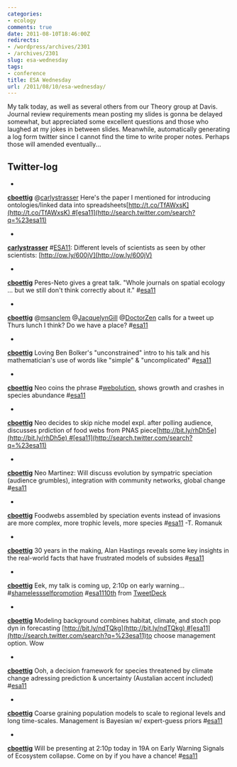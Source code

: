 ```yaml
---
categories:
- ecology
comments: true
date: 2011-08-10T18:46:00Z
redirects:
- /wordpress/archives/2301
- /archives/2301
slug: esa-wednesday
tags:
- conference
title: ESA Wednesday
url: /2011/08/10/esa-wednesday/
---
```


My talk today, as well as several others from our Theory group at Davis.  Journal review requirements mean posting my slides is gonna be delayed somewhat, but appreciated some excellent questions and those who laughed at my jokes in between slides.  Meanwhile, automatically generating a log form twitter since I cannot find the time to write proper notes.  Perhaps those will amended eventually...




##  Twitter-log






	
  * 





**[cboettig](http://twitter.com/cboettig)** @[carlystrasser](http://twitter.com/carlystrasser) Here's the paper I mentioned for introducing ontologies/linked data into spreadsheets[http://t.co/TfAWxsK](http://t.co/TfAWxsK) #[esa11](http://search.twitter.com/search?q=%23esa11)





	
  * 





**[carlystrasser](http://twitter.com/carlystrasser)** #[ESA11](http://search.twitter.com/search?q=%23ESA11): Different levels of scientists as seen by other scientists: [http://ow.ly/600jV](http://ow.ly/600jV)





	
  * 





**[cboettig](http://twitter.com/cboettig)** Peres-Neto gives a great talk. "Whole journals on spatial ecology ... but we still don't think correctly about it." #[esa11](http://search.twitter.com/search?q=%23esa11)





	
  * 





**[cboettig](http://twitter.com/cboettig)** @[msanclem](http://twitter.com/msanclem) @[JacquelynGill](http://twitter.com/JacquelynGill) @[DoctorZen](http://twitter.com/DoctorZen) calls for a tweet up Thurs lunch I think? Do we have a place? #[esa11](http://search.twitter.com/search?q=%23esa11)





	
  * 





**[cboettig](http://twitter.com/cboettig)** Loving Ben Bolker's "unconstrained" intro to his talk and his mathematician's use of words like "simple" & "uncomplicated" #[esa11](http://search.twitter.com/search?q=%23esa11)





	
  * 





**[cboettig](http://twitter.com/cboettig)** Neo coins the phrase #[webolution](http://search.twitter.com/search?q=%23webolution), shows growth and crashes in species abundance #[esa11](http://search.twitter.com/search?q=%23esa11)





	
  * 





**[cboettig](http://twitter.com/cboettig)** Neo decides to skip niche model expl. after polling audience, discusses prdiction of food webs from PNAS piece[http://bit.ly/rhDh5e](http://bit.ly/rhDh5e) #[esa11](http://search.twitter.com/search?q=%23esa11)





	
  * 





**[cboettig](http://twitter.com/cboettig)** Neo Martinez: Will discuss evolution by sympatric speciation (audience grumbles), integration with community networks, global change #[esa11](http://search.twitter.com/search?q=%23esa11)





	
  * 





**[cboettig](http://twitter.com/cboettig)** Foodwebs assembled by speciation events instead of invasions are more complex, more trophic levels, more species #[esa11](http://search.twitter.com/search?q=%23esa11) -T. Romanuk





	
  * 





**[cboettig](http://twitter.com/cboettig)** 30 years in the making, Alan Hastings reveals some key insights in the real-world facts that have frustrated models of subsides #[esa11](http://search.twitter.com/search?q=%23esa11)





	
  * 





**[cboettig](http://twitter.com/cboettig)** Eek, my talk is coming up, 2:10p on early warning... #[shamelessselfpromotion](http://search.twitter.com/search?q=%23shamelessselfpromotion) #[esa11](http://search.twitter.com/search?q=%23esa11)[10th](http://twitter.com/cboettig/status/101365206839599104) from [TweetDeck](http://www.tweetdeck.com/)





	
  * 





**[cboettig](http://twitter.com/cboettig)** Modeling background combines habitat, climate, and stoch pop dyn in forecasting [http://bit.ly/ndTQkg](http://bit.ly/ndTQkg) #[esa11](http://search.twitter.com/search?q=%23esa11)to choose management option. Wow





	
  * 





**[cboettig](http://twitter.com/cboettig)** Ooh, a decision framework for species threatened by climate change adressing prediction & uncertainty (Austalian accent included) #[esa11](http://search.twitter.com/search?q=%23esa11)





	
  * 





**[cboettig](http://twitter.com/cboettig)** Coarse graining population models to scale to regional levels and long time-scales. Management is Bayesian w/ expert-guess priors #[esa11](http://search.twitter.com/search?q=%23esa11)





	
  * 





**[cboettig](http://twitter.com/cboettig)** Will be presenting at 2:10p today in 19A on Early Warning Signals of Ecosystem collapse. Come on by if you have a chance! #[esa11](http://search.twitter.com/search?q=%23esa11)






